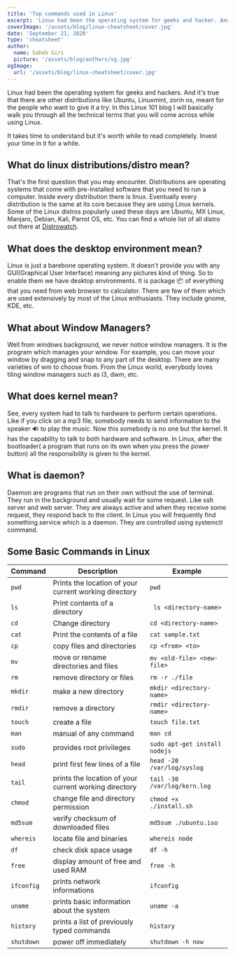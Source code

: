 ```yaml
---
title: 'Top commands used in Linux'
excerpt: 'Linux had been the operating system for geeks and hacker. And it is true that there are other distribution like Ubuntu, Linuxmint, zorin os, meant for the people who want to give it a try.'
coverImage: '/assets/blog/linux-cheatsheet/cover.jpg'
date: 'September 21, 2020'
type: 'cheatsheet'
author:
  name: Saheb Giri
  picture: '/assets/blog/authors/sg.jpg'
ogImage:
  url: '/assets/blog/linux-cheatsheet/cover.jpg'
---
```


Linux had been the operating system for geeks and hackers. And it's true that there are other distributions like Ubuntu, Linuxmint, zorin os, meant for the people who want to give it a try. In this Linux 101 blog I will basically walk you through all the technical terms that you will come across while using Linux.

It takes time to understand but it's worth while to read completely. Invest your time in it for a while.

## What do linux distributions/distro mean?

That's the first question that you may encounter. Distributions are operating systems that come with pre-installed software that you need to run a computer. Inside every distribution there is linux. Eventually every distribution is the same at its core because they are using Linux kernels. Some of the Linux distros popularly used these days are Ubuntu, MX Linux, Manjaro, Debian, Kali, Parrot OS, etc. You can find a whole list of all distro out there at [Distrowatch](https://distrowatch.com).

## What does the desktop environment mean?

Linux is just a barebone operating system. It doesn't provide you with any GUI(Graphical User Interface) meaning any pictures kind of thing. So to enable them we have desktop environments. It is package 📦 of everything that you need from web browser to calculator. There are few of them which are used extensively by most of the Linux enthusiasts. They include gnome, KDE, etc.

## What about Window Managers?

Well from windows background, we never notice window managers. It is the program which manages your window. For example, you can move your window by dragging and snap to any part of the desktop. There are many varieties of wm to choose from. From the Linux world, everybody loves tiling window managers such as i3, dwm, etc.

## What does kernel mean?

See, every system had to talk to hardware to perform certain operations. Like if you click on a mp3 file, somebody needs to send information to the speaker 🔊 to play the music. Now this somebody is no one but the kernel. It has the capability to talk to both hardware and software. In Linux, after the bootloader( a program that runs on its own when you press the power button) all the responsibility is given to the kernel.

## What is daemon?

Daemon are programs that run on their own without the use of terminal. They run in the background and usually wait for some request. Like ssh server and web server. They are always active and when they receive some request, they respond back to the client. In Linux you will frequently find something.service which is a daemon. They are controlled using systemctl command.

## Some Basic Commands in Linux

<div>

| Command     | Description                                           | Example                       |
| ----------- | ----------------------------------------------------- | ----------------------------- |
| `pwd`       | Prints the location of your current working directory | `pwd`                         |
| `ls`        | Print contents of a directory                         | ` ls <directory-name>`        |
| `cd`        | Change directory                                      | `cd <directory-name> `        |
| `cat`       | Print the contents of a file                          | `cat sample.txt `             |
| `cp`        | copy files and directories                            | `cp <from> <to>`              |
| `mv `       | move or rename directories and files                  | `mv <old-file> <new-file>`    |
| `rm `       | remove directory or files                             | `rm -r ./file`                |
| `mkdir `    | make a new directory                                  | `mkdir <directory-name>`      |
| `rmdir`     | remove a directory                                    | `rmdir <directory-name>`      |
| `touch`     | create a file                                         | `touch file.txt`              |
| `man`       | manual of any command                                 | `man cd`                      |
| `sudo`      | provides root privileges                              | `sudo apt-get install nodejs` |
| `head`      | print first few lines of a file                       | `head -20 /var/log/syslog`    |
| `tail`      | prints the location of your current working directory | `tail -30 /var/log/kern.log`  |
| `chmod `    | change file and directory permission                  | `chmod +x ./install.sh`       |
| `md5sum`    | verify checksum of downloaded files                   | `md5sum ./ubuntu.iso`         |
| `whereis`   | locate file and binaries                              | `whereis node`                |
| `df`        | check disk space usage                                | `df -h`                       |
| `free`      | display amount of free and used RAM                   | `free -h`                     |
| `ifconfig ` | prints network informations                           | `ifconfig`                    |
| `uname`     | prints basic information about the system             | `uname -a`                    |
| `history`   | prints a list of previously typed commands            | `history`                     |
| `shutdown`  | power off immediately                                 | `shutdown -h now`             |

</div>
